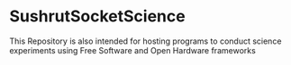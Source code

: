 # SushrutSocketScience
This Repository is also intended for hosting programs to conduct science experiments using Free Software and Open Hardware frameworks
